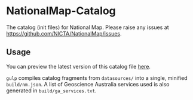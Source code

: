 # NationalMap-Catalog

The catalog (init files) for National Map. Please raise any issues at https://github.com/NICTA/NationalMap/issues.

## Usage

You can preview the latest version of this catalog file [here](http://nationalmap.gov.au/#clean&https://rawgit.com/TerriaJS/NationalMap-Catalog/master/build/nm.json).

`gulp` compiles catalog fragments from `datasources/` into a single, minified `build/nm.json`. A list of Geoscience Australia services used is also generated in `build/ga_services.txt`.
